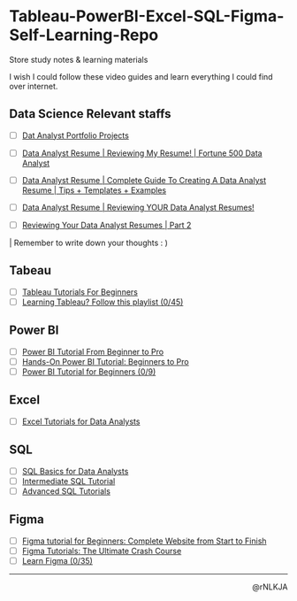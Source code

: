 # Tableau-PowerBI-Excel-SQL-Figma-Self-Learning-Repo

Store study notes &amp; learning materials

I wish I could follow these video guides and learn everything I could find over internet.

## Data Science Relevant staffs

- [ ] [Dat Analyst Portfolio Projects](https://www.youtube.com/playlist?list=PLUaB-1hjhk8H48Pj32z4GZgGWyylqv85f)

- [ ] [Data Analyst Resume | Reviewing My Resume! | Fortune 500 Data Analyst](https://www.youtube.com/watch?v=4rfr6A3lO-Y&list=PLUaB-1hjhk8GcHqTCT3dNCa52xSDP_VEY)
- [ ] [Data Analyst Resume | Complete Guide To Creating A Data Analyst Resume | Tips + Templates + Examples](https://www.youtube.com/watch?v=Ns-8Jsa3mEM&list=PLUaB-1hjhk8GcHqTCT3dNCa52xSDP_VEY&index=2)
- [ ] [Data Analyst Resume | Reviewing YOUR Data Analyst Resumes!](https://www.youtube.com/watch?v=Lacbh0VoT3g&list=PLUaB-1hjhk8GcHqTCT3dNCa52xSDP_VEY&index=3)
- [ ] [Reviewing Your Data Analyst Resumes | Part 2](https://www.youtube.com/watch?v=QG1fo7LFesA&list=PLUaB-1hjhk8GcHqTCT3dNCa52xSDP_VEY&index=4)

| Remember to write down your thoughts : )

## Tabeau

- [ ] [Tableau Tutorials For Beginners](https://www.youtube.com/@AlexTheAnalyst/playlists)
- [ ] [Learning Tableau? Follow this playlist (0/45)](https://www.youtube.com/watch?v=iSsQVSXfFck&list=PLkZ_g9Y7eszLQMnIy0hylgO9kJD4643jn)

## Power BI

- [ ] [Power BI Tutorial From Beginner to Pro](https://www.youtube.com/watch?v=AGrl-H87pRU)
- [ ] [Hands-On Power BI Tutorial: Beginners to Pro](https://www.youtube.com/watch?v=5X5LWcLtkzg)
- [ ] [Power BI Tutorial for Beginners (0/9)](https://www.youtube.com/playlist?list=PLUaB-1hjhk8HqnmK0gQhfmIdCbxwoAoys)

## Excel

- [ ] [Excel Tutorials for Data Analysts](https://www.youtube.com/watch?v=lH7HfwUFnYA&list=PLUaB-1hjhk8Hyd5NiPQ9CND82vNodlFF5)

## SQL

- [ ] [SQL Basics for Data Analysts](https://www.youtube.com/watch?v=RSlqWnP-Dy8&list=PLUaB-1hjhk8GT6N5ne2qpf603sF26m2PW)
- [ ] [Intermediate SQL Tutorial](https://www.youtube.com/watch?v=9URM1_2S0ho&list=PLUaB-1hjhk8HTgPnBukmMq7QTe83ANirL)
- [ ] [Advanced SQL Tutorials](https://www.youtube.com/watch?v=K1WeoKxLZ5o&list=PLUaB-1hjhk8EBZNL4nx4Otoa5Wb--rEpU)

## Figma

- [ ] [Figma tutorial for Beginners: Complete Website from Start to Finish](https://www.youtube.com/watch?v=HZuk6Wkx_Eg)
- [ ] [Figma Tutorials: The Ultimate Crash Course](https://www.youtube.com/playlist?list=PLvnhVb8yYRQ3TDOsSgN0pf0XqG6E56IYM)
- [ ] [Learn Figma (0/35)](https://www.youtube.com/playlist?list=PLgGbWId6zgaUeFJ4y8s6BNmPN-APWpB3N)

---

<p align=right>@rNLKJA</p>
